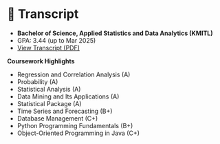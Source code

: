 # 📑 Transcript
- **Bachelor of Science, Applied Statistics and Data Analytics (KMITL)**  
- GPA: 3.44 (up to Mar 2025)  
- [View Transcript (PDF)](./Transcript_Chotika.pdf)

**Coursework Highlights**
- Regression and Correlation Analysis (A)  
- Probability (A)  
- Statistical Analysis (A)  
- Data Mining and Its Applications (A)  
- Statistical Package (A)  
- Time Series and Forecasting (B+)  
- Database Management (C+)  
- Python Programming Fundamentals (B+)  
- Object-Oriented Programming in Java (C+)  
